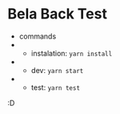 # Bela Back Test
* commands
* * instalation: `yarn install`
* * dev: `yarn start`
* * test: `yarn test`

:D
